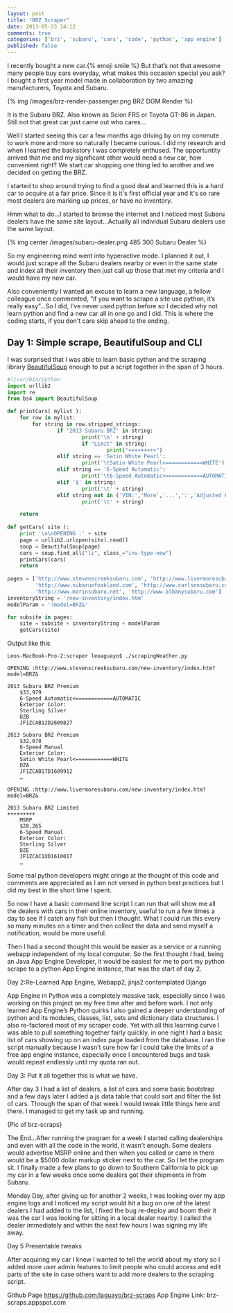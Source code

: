 ```yaml
---
layout: post
title: "BRZ Scraper"
date: 2013-05-23 14:12
comments: true
categories: ['brz', 'subaru', 'cars', 'code', 'python', 'app engine']
published: false
---
```

<div>I recently bought a new car.{% emoji smile %} But that’s not that awesome many people buy cars everyday, what makes this occasion special you ask? I bought a first year model made in collaboration by two amazing manufacturers, Toyota and Subaru. </div>

{% img /images/brz-render-passenger.png BRZ DGM Render %}

<div>It is the Subaru BRZ. Also known as Scion FRS or Toyota GT-86 in Japan. Still not that great car just came out who cares... </div>

Well I started seeing this car a few months ago driving by on my commute to work more and more so naturally I became curious. I did my research and when I learned the backstory I was completely enthused. The opportuntity arrived that me and my significant other would need a new car, how convenient right? We start car shopping one thing led to another and we decided on getting the BRZ. 

I started to shop around trying to find a good deal and learned this is a hard car to acquire at a fair price. Since it is it's first official year and it's so rare most dealers are marking up prices, or have no inventory.

Hmm what to do...I started to browse the internet and I noticed most Subaru dealers have the same site layout...Actually all individual Subaru dealers use the same layout.

{% img center /images/subaru-dealer.png 485 300 Subaru Dealer %}

So my engineering mind went into hyperactive mode. I planned it out, I would just scrape all the Subaru dealers nearby or even in the same state and index all their inventory then just call up those that met my criteria and I would have my new car.

Also conveniently I wanted an excuse to learn a new language, a fellow colleague once commented, “if you want to scrape a site use python, it’s really easy”...So I did, I've never used python before so I decided why not learn python and find a new car all in one go and I did. This is where the coding starts, if you don't care skip ahead to the ending.

<!-- more -->

<h2>Day 1: Simple scrape, BeautifulSoup and CLI</h2>

I was surprised that I was able to learn basic python and the scraping library <a href="http://www.crummy.com/software/BeautifulSoup/">BeautifulSoup</a> enough to put a script together in the span of 3 hours. 
``` python
#!/usr/bin/python
import urllib2
import re
from bs4 import BeautifulSoup

def printCars( mylist ):
	for row in mylist:
		for string in row.stripped_strings:
				if '2013 Subaru BRZ' in string:
						print('\n' + string)
						if "Limit" in string:
								print("+++++++++")
				elif string == 'Satin White Pearl':
						print('\tSatin White Pearl<============WHITE')	
				elif string == '6-Speed Automatic':
						print('\t6-Speed Automatic<============AUTOMATIC')	
				elif '$' in string:
						print('\t' + string)						
				elif string not in ('VIN:','More','...',':','Adjusted Price', 'Get ePrice', 'Engine:', 'H-4 cyl', ',', 'Drive Line:','RWD', 'Transmission:', 'Interior Color:', 'Dark Gray', 'Model Code:', 'Details', '2.9% Financing','Watch Video', 'Compare','Compare Selected', 'View Details', 'Manufacturer Offer:'):
						print('\t' + string)

	return
	
def getCars( site ):
	print '\n\nOPENING :' + site
	page = urllib2.urlopen(site).read()
	soup = BeautifulSoup(page)
	cars = soup.find_all("li", class_="inv-type-new")
	printCars(cars)
	return
			
pages = ['http://www.stevenscreeksubaru.com', 'http://www.livermoresubaru.com',
		 'http://www.subaruofoakland.com', 'http://www.carlsensubaru.com', 
		 'http://www.marinsubaru.net', 'http://www.albanysubaru.com']
inventoryString = '/new-inventory/index.htm'
modelParam = '?model=BRZ&'

for subsite in pages:
	site = subsite + inventoryString + modelParam
	getCars(site)
```

Output like this
``` clear
Leos-MacBook-Pro-2:scraper leoaguayo$ ./scrapingWeather.py

OPENING :http://www.stevenscreeksubaru.com/new-inventory/index.htm?model=BRZ&

2013 Subaru BRZ Premium
	$33,979
	6-Speed Automatic<============AUTOMATIC
	Exterior Color:
	Sterling Silver
	DZB
	JF1ZCAB12D2609827

2013 Subaru BRZ Premium
	$32,078
	6-Speed Manual
	Exterior Color:
	Satin White Pearl<============WHITE
	DZA
	JF1ZCAB17D1609912
	…

OPENING :http://www.livermoresubaru.com/new-inventory/index.htm?model=BRZ&

2013 Subaru BRZ Limited
+++++++++
	MSRP
	$28,265
	6-Speed Manual
	Exterior Color:
	Sterling Silver
	DZE
	JF1ZCAC1XD1610017
	…

```
Some real python developers might cringe at the thought of this code and comments are appreciated as I am not versed in python best practices but I did my best in the short time I spent.

So now I have a basic command line script I can run that will show me all the dealers with cars in their online inventory, useful to run a few times a day to see if I catch any fish but then I thought. What I could run this every so many minutes on a timer and then collect the data and send myself a notification, would be more useful. 

Then I had a second thought this would be easier as a service or a running webapp independent of my local computer.  So the first thought I had, being an Java App Engine Developer, it would be easiest for me to port my python scrape to a python App Engine instance, that was the start of day 2.

Day 2:Re-Learned App Engine, Webapp2, jinja2 contemplated Django

App Engine in Python was a completely massive task, especially since I was working on this project on my free time after and before work. I not only learned App Engine’s Python quirks I also gained a deeper understanding of python and its modules, classes, list, sets and dictionary data structures. I also re-factored most of my scraper code. Yet with all this learning curve I was able to pull something together fairly quickly, in one night I had a basic list of cars showing up on an index page loaded from the database. I ran the script manually because I wasn’t sure how far I could take the limits of a free app engine instance, especially once I encountered bugs and task would repeat endlessly until my quota ran out. 

Day 3: Put it all together this is what we have.

After day 3 I had a list of dealers, a list of cars and some basic bootstrap and a few days later I added a js data table that could sort and filter the list of cars. Through the span of that week I would tweak little things here and there. I managed to get my task up and running.

{Pic of brz-scraps}

The End...After running the program for a week I started calling dealerships and even with all the code in the world, it wasn't enough. Some dealers would advertise MSRP online and then when you called or came in there would be a $5000 dollar markup sticker next to the car. So I let the program sit. I finally made a few plans to go down to Southern California to pick up my car in a few weeks once some dealers got their shipments in from Subaru.

Monday Day, after giving up for another 2 weeks, I was looking over my app engine logs and I noticed my script would hit a bug on one of the latest dealers I had added to the list, I fixed the bug re-deploy and boom their it was the car I was looking for sitting in a local dealer nearby. I called the dealer immediately and within the next few hours I was signing my life away.

Day 5 Presentable tweaks

After acquiring my car I knew I wanted to tell the world about my story so I added more user admin features to limit people who could access and edit parts of the site in case others want to add more dealers to the scraping script.

Github Page https://github.com/laguayo/brz-scraps
App Engine Link: brz-scraps.appspot.com
